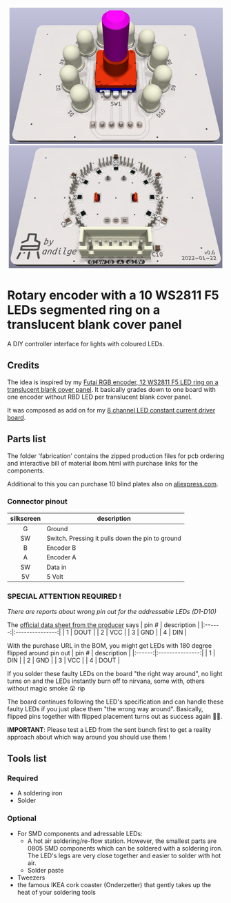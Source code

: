 ![The PCB](https://github.com/andilge/EC11-encoder-with-WS2811-ring/blob/main/images/board-front-and-back.png?raw=true)

# Rotary encoder with a 10 WS2811 F5 LEDs segmented ring on a translucent blank cover panel
A DIY controller interface for lights with coloured LEDs.

## Credits
The idea is inspired by my [Futai RGB encoder, 12 WS2811 F5 LED ring on a translucent blank cover panel](https://github.com/andilge/Futai-Encoder-WS2811-ring "my Futai RGB encoder, 12 WS2811 F5 LED ring on a translucent blank cover panel"). It basically grades down to one board with one encoder without RBD LED per translucent blank cover panel.

It was composed as add on for my [8 channel LED constant current driver board](https://github.com/andilge/8ch-constant-current-LED-driver "8 channel LED constant current driver board").

## Parts list
The folder 'fabrication' contains the zipped production files for pcb ordering and interactive bill of material ibom.html with purchase links for the components.

Additional to this you can purchase 10 blind plates also on [aliexpress.com](https://www.aliexpress.com/item/32884601740.html "aliexpress.com").

### Connector pinout
| silkscreen | description                                      |
|:----------:|--------------------------------------------------|
| G          | Ground                                           |
| SW         | Switch. Pressing it pulls down the pin to ground |
| B          | Encoder B                                        |
| A          | Encoder A                                        |
| SW         | Data in                                          |
| 5V         | 5 Volt                                           |


### SPECIAL ATTENTION REQUIRED !
*There are reports about wrong pin out for the addressable LEDs (D1-D10)*

The [official data sheet from the producer](http://cn.world-semi.com/DownLoadFile/98 "official data sheet from the producer") says
|  pin # |   description   |
|:------:|:---------------:|
|   1    |       DOUT      |
|   2    |       VCC       |
|   3    |       GND       |
|   4    |       DIN       |


With the purchase URL in the BOM, you might get LEDs with 180 degree flipped around pin out
|  pin # |   description   |
|:------:|:---------------:|
|   1    |       DIN       |
|   2    |       GND       |
|   3    |       VCC       |
|   4    |       DOUT      |

If you solder these faulty LEDs on the board "the right way around", no light turns on and the LEDs instantly burn off to nirvana, some with, others without magic smoke :astonished: rip

The board continues following the LED's specification and can handle these faulty LEDs if you just place them "the wrong way around". Basically, flipped pins together with flipped placement turns out as success again :man_facepalming:.

**IMPORTANT**: Please test a LED from the sent bunch first to get a reality approach about which way around you should use them !

## Tools list
### Required
- A soldering iron
- Solder

### Optional
- For SMD components and adressable LEDs:
  - A hot air soldering/re-flow station. However, the smallest parts are 0805 SMD components which can be soldered with a soldering iron. The LED's legs are very close together and easier to solder with hot air.
  - Solder paste
- Tweezers
- the famous IKEA cork coaster (Onderzetter) that gently takes up the heat of your soldering tools

